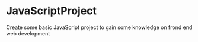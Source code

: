 # JavaScriptProject
Create some basic JavaScript project to gain some knowledge on frond end web development
